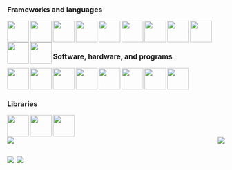<div>
  <div>
  
  ### Frameworks and languages
  <img align="left" width="50px" src="https://cdn.jsdelivr.net/gh/devicons/devicon/icons/angularjs/angularjs-original.svg" />
  <img align="left" width="50px" src="https://cdn.jsdelivr.net/gh/devicons/devicon/icons/dot-net/dot-net-original.svg" />
  <img align="left" width="50px" src="https://cdn.jsdelivr.net/gh/devicons/devicon@latest/icons/bootstrap/bootstrap-original.svg" />
  <img align="left" width="50px" src="https://cdn.jsdelivr.net/gh/devicons/devicon/icons/csharp/csharp-original.svg" />
  <img align="left" width="50px" src="https://cdn.jsdelivr.net/gh/devicons/devicon/icons/java/java-original.svg" />
  <img align="left" width="50px" src="https://cdn.jsdelivr.net/gh/devicons/devicon/icons/python/python-original.svg" />
  <img align="left" width="50px" src="https://cdn.jsdelivr.net/gh/devicons/devicon/icons/javascript/javascript-original.svg" />
  <img align="left" width="50px" src="https://cdn.jsdelivr.net/gh/devicons/devicon@latest/icons/typescript/typescript-original.svg" />
  <img align="left" width="50px" src="https://cdn.jsdelivr.net/gh/devicons/devicon/icons/html5/html5-original.svg" />
  <img align="left" width="50px" src="https://cdn.jsdelivr.net/gh/devicons/devicon/icons/css3/css3-original.svg" />
  <img align="left" width="50px" src="https://cdn.jsdelivr.net/gh/devicons/devicon/icons/sass/sass-original.svg" />
  <br />
  <br />
  
  </div>
  
  #
  
  <div>
  
  ### Software, hardware, and programs
  <img align="left" width="50px" src="https://cdn.jsdelivr.net/gh/devicons/devicon@latest/icons/vscode/vscode-original.svg" />
  <img align="left" width="50px" src="https://cdn.jsdelivr.net/gh/devicons/devicon@latest/icons/visualstudio/visualstudio-original.svg" />
  <img align="left" width="50px" src="https://cdn.jsdelivr.net/gh/devicons/devicon/icons/jetbrains/jetbrains-original.svg" />
  <img align="left" width="50px" src="https://cdn.jsdelivr.net/gh/devicons/devicon@latest/icons/github/github-original.svg" />
  <img align="left" width="50px" src="https://cdn.jsdelivr.net/gh/devicons/devicon/icons/git/git-original.svg" />
  <img align="left" width="50px" src="https://cdn.jsdelivr.net/gh/devicons/devicon/icons/gitlab/gitlab-original.svg" />
  <img align="left" width="50px" src="https://cdn.jsdelivr.net/gh/devicons/devicon@latest/icons/bash/bash-original.svg" />
  <img align="left" width="50px" src="https://cdn.jsdelivr.net/gh/devicons/devicon@latest/icons/raspberrypi/raspberrypi-original.svg" />
  <br />
  <br />
  
  </div>

  #
  
  ### Libraries
  
  <img align="left" width="50px" src="https://cdn.jsdelivr.net/gh/devicons/devicon@latest/icons/angularmaterial/angularmaterial-original.svg" />
  <img align="left" width="50px" src="https://cdn.jsdelivr.net/gh/devicons/devicon@latest/icons/rxjs/rxjs-original.svg" />
  <img align="left" width="50px" src="https://cdn.jsdelivr.net/gh/devicons/devicon@latest/icons/discordjs/discordjs-original.svg" />
  <br />
  <br />
  
  </div>

  <br/>

  <div>
    <img align="left" src="https://github-readme-stats.vercel.app/api/top-langs/?username=Jocelyn409&theme=transparent&layout=donut&hide_border=true&hide=Javascript,CSS,HTML,Racket,Makefile&custom_title=Most-Used-Languages" />
    <img align="right" src="https://github-readme-stats.vercel.app/api/top-langs/?username=Jocelyn409&theme=transparent&layout=donut&hide_border=true&hide=Java,Python,C,Racket,Makefile,c%23&custom_title=Most-Used-Web-Languages" />
  </div>

  &nbsp;&nbsp;&nbsp;&nbsp;&nbsp;&nbsp;&nbsp;&nbsp;&nbsp;&nbsp;&nbsp;&nbsp;&nbsp;&nbsp;&nbsp;&nbsp;&nbsp;&nbsp;&nbsp;&nbsp;&nbsp;&nbsp;&nbsp;&nbsp;&nbsp;&nbsp;&nbsp;&nbsp;&nbsp;&nbsp;&nbsp;&nbsp;&nbsp;&nbsp;&nbsp;&nbsp;&nbsp;&nbsp;&nbsp;&nbsp;&nbsp;&nbsp;&nbsp;&nbsp;&nbsp;&nbsp;&nbsp;&nbsp;&nbsp;&nbsp;&nbsp;&nbsp;&nbsp;&nbsp;&nbsp;&nbsp;&nbsp;&nbsp;&nbsp;&nbsp;&nbsp;&nbsp;&nbsp;&nbsp;&nbsp;&nbsp;&nbsp;&nbsp;&nbsp;&nbsp;&nbsp;&nbsp;&nbsp;&nbsp;&nbsp;&nbsp;&nbsp;&nbsp;&nbsp;&nbsp;&nbsp;&nbsp;&nbsp;&nbsp;&nbsp;&nbsp;&nbsp;&nbsp;&nbsp;&nbsp;&nbsp;&nbsp;&nbsp;&nbsp;&nbsp;&nbsp;&nbsp;&nbsp;&nbsp;&nbsp;&nbsp;&nbsp;&nbsp;&nbsp;
  
  <div style="display: flex; flex-direction: row;">
    <a href="https://github.com/Jocelyn409/Assembly-Compiler"><img align="left" src="https://github-readme-stats.vercel.app/api/pin/?username=Jocelyn409&repo=Assembly-Compiler&theme=transparent&border_color=30363d" /></a>
    <a href="https://github.com/Jocelyn409/Shank-Interpreter"><img align="right" src="https://github-readme-stats.vercel.app/api/pin/?username=Jocelyn409&repo=Shank-Interpreter&theme=transparent&border_color=30363d" /></a>
  </div>
  
</div>
